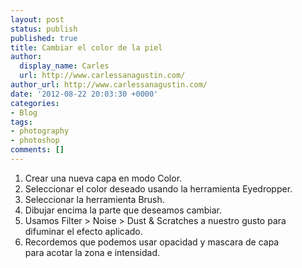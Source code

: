```yaml
---
layout: post
status: publish
published: true
title: Cambiar el color de la piel
author:
  display_name: Carles
  url: http://www.carlessanagustin.com/
author_url: http://www.carlessanagustin.com/
date: '2012-08-22 20:03:30 +0000'
categories:
- Blog
tags:
- photography
- photoshop
comments: []
---
```

1.  Crear una nueva capa en modo Color.
2.  Seleccionar el color deseado usando la herramienta Eyedropper.
3.  Seleccionar la herramienta Brush.
4.  Dibujar encima la parte que deseamos cambiar.
5.  Usamos Filter > Noise > Dust & Scratches a nuestro gusto para difuminar el efecto aplicado.
6.  Recordemos que podemos usar opacidad y mascara de capa para acotar la zona e intensidad.
